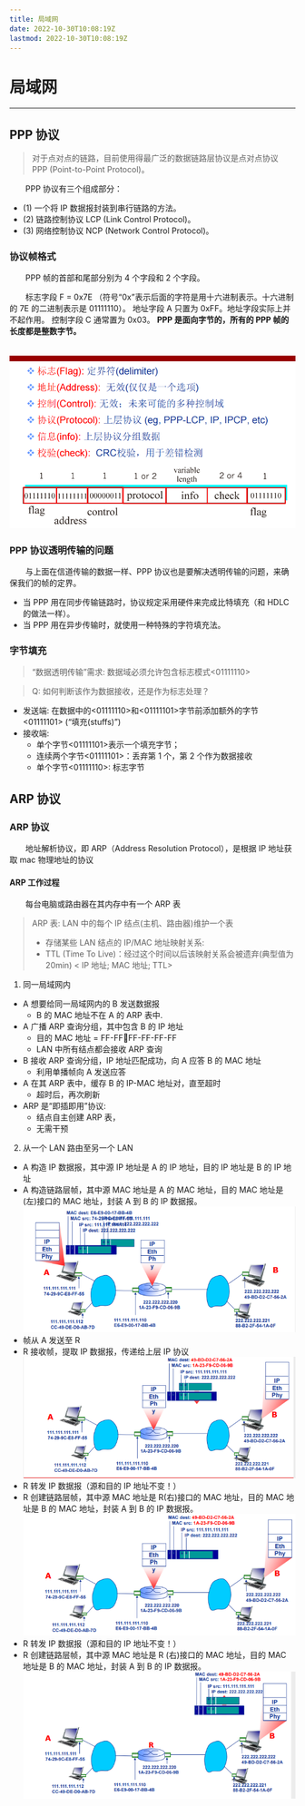 ```yaml
---
title: 局域网
date: 2022-10-30T10:08:19Z
lastmod: 2022-10-30T10:08:19Z
---
```


# 局域网

---

## PPP 协议

> 对于点对点的链路，目前使用得最广泛的数据链路层协议是点对点协议 PPP (Point-to-Point Protocol)。

　　PPP 协议有三个组成部分：

- (1) 一个将 IP 数据报封装到串行链路的方法。
- (2) 链路控制协议 LCP (Link Control Protocol)。
- (3) 网络控制协议 NCP (Network Control Protocol)。

### 协议帧格式

　　PPP 帧的首部和尾部分别为 4 个字段和 2 个字段。

　　标志字段 F = 0x7E （符号“0x”表示后面的字符是用十六进制表示。十六进制的 7E 的二进制表示是 01111110）。
地址字段 A 只置为 0xFF。地址字段实际上并不起作用。
控制字段 C 通常置为 0x03。
**PPP 是面向字节的，所有的 PPP 帧的长度都是整数字节。**

　　![5-1.png](assets/net-img-1593076022539-0b41a928-a33d-4749-8e05-a629389f5b11-20230330213208-977tliz.png)

### PPP 协议透明传输的问题

　　与上面在信道传输的数据一样、PPP 协议也是要解决透明传输的问题，来确保我们的帧的定界。

- 当 PPP 用在同步传输链路时，协议规定采用硬件来完成比特填充（和 HDLC 的做法一样）。
- 当 PPP 用在异步传输时，就使用一种特殊的字符填充法。

### 字节填充

> “数据透明传输”需求: 数据域必须允许包含标志模式<01111110>

> Q: 如何判断该作为数据接收，还是作为标志处理？

- 发送端: 在数据中的<01111110>和<01111101>字节前添加额外的字节<01111101> (“填充(stuffs)”)
- 接收端:
  - 单个字节<01111101>表示一个填充字节；
  - 连续两个字节<01111101>：丢弃第 1 个，第 2 个作为数据接收
  - 单个字节<01111110>: 标志字节

## ARP 协议

### ARP 协议

　　地址解析协议，即 ARP（Address Resolution Protocol），是根据 IP 地址获取 mac 物理地址的协议

#### ARP 工作过程

　　每台电脑或路由器在其内存中有一个 ARP 表

> ARP 表: LAN 中的每个 IP 结点(主机、路由器)维护一个表
>
> - 存储某些 LAN 结点的 IP/MAC 地址映射关系:
> - TTL (Time To Live)：经过这个时间以后该映射关系会被遗弃(典型值为 20min)
>   < IP 地址; MAC 地址; TTL>

1. 同一局域网内

- A 想要给同一局域网内的 B 发送数据报
  - B 的 MAC 地址不在 A 的 ARP 表中.
- A 广播 ARP 查询分组，其中包含 B 的 IP 地址
  - 目的 MAC 地址 = FF-FF￾FF-FF-FF-FF
  - LAN 中所有结点都会接收 ARP 查询
- B 接收 ARP 查询分组，IP 地址匹配成功，向 A 应答 B 的 MAC 地址
  - 利用单播帧向 A 发送应答
- A 在其 ARP 表中，缓存 B 的 IP-MAC 地址对，直至超时
  - 超时后，再次刷新
- ARP 是“即插即用”协议:
  - 结点自主创建 ARP 表，
  - 无需干预

2. 从一个 LAN 路由至另一个 LAN

- A 构造 IP 数据报，其中源 IP 地址是 A 的 IP 地址，目的 IP 地址是 B 的 IP 地址
- A 构造链路层帧，其中源 MAC 地址是 A 的 MAC 地址，目的 MAC 地址是(左)接口的 MAC 地址，封装 A 到 B 的 IP 数据报。![5-2.png](assets/net-img-1593076049581-f084ed7e-111c-4a99-944b-bb4aadb0f33b-20230330213209-kp1deud.png)
- 帧从 A 发送至 R
- R 接收帧，提取 IP 数据报，传递给上层 IP 协议![5-3.png](assets/net-img-1593076060148-a751342f-828e-49f2-a853-47b276d0fc68-20230330213209-k1w1si6.png)
- R 转发 IP 数据报（源和目的 IP 地址不变！）
- R 创建链路层帧，其中源 MAC 地址是 R(右)接口的 MAC 地址，目的 MAC 地址是 B 的 MAC 地址，封装 A 到 B 的 IP 数据报。![5-4.png](assets/net-img-1593076076024-42ad7f21-eb2c-4c6b-8c34-802819b1fd8f-20230330213209-f5hjado.png)
- R 转发 IP 数据报（源和目的 IP 地址不变！）
- R 创建链路层帧，其中源 MAC 地址是 R (右)接口的 MAC 地址，目的 MAC 地址是 B 的 MAC 地址，封装 A 到 B 的 IP 数据报。![5-5.png](assets/net-img-1593076140792-4ab064fd-2370-4f64-a89e-6d7fc5bb9f39-20230330213209-drma95r.png)

##
